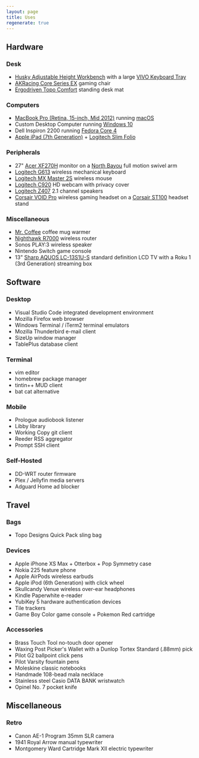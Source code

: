 ```yaml
---
layout: page
title: Uses
regenerate: true
---
```


## Hardware

### Desk

- [Husky Adjustable Height Workbench](https://www.homedepot.com/p/Husky-46-in-Adjustable-Height-Work-Table-HOLT46XDB12/301809931) with a large [VIVO Keyboard Tray](https://amzn.com/B07HFDJCSL)
- [AKRacing Core Series EX](https://www.akracing.com/products/akracing-core-series-ex-gaming-chair?variant=7224599871553) gaming chair
- [Ergodriven Topo Comfort](https://ergodriven.com/products/topo?variant=27365321411) standing desk mat

### Computers

- [MacBook Pro (Retina, 15-inch, Mid 2012)](https://support.apple.com/kb/SP653?locale=en_US) running [macOS](https://en.wikipedia.org/wiki/MacOS)
- Custom Desktop Computer running [Windows 10](https://en.wikipedia.org/wiki/Windows_10)
- Dell Inspiron 2200 running [Fedora Core 4](https://docs.fedoraproject.org/en-US/Fedora_Core/4/html/Release_Notes/index.html)
- [Apple iPad (7th Generation)](https://support.apple.com/kb/SP807?viewlocale=en_US&locale=en_US) + [Logitech Slim Folio](https://amzn.com/B07YFFKH27)

### Peripherals

- 27" [Acer XF270H](https://amzn.com/B07G3YRT4H) monitor on a [North Bayou](https://amzn.com/B01AI2YGK4) full motion swivel arm
- [Logitech G613](https://amzn.com/B07796MBJ7) wireless mechanical keyboard
- [Logitech MX Master 2S](https://amzn.com/B071YZJ1G1) wireless mouse
- [Logitech C920](https://amzn.com/B006JH8T3S) HD webcam with privacy cover
- [Logitech Z407](https://amzn.com/B0877BPCJM) 2.1 channel speakers
- [Corsair VOID Pro](https://amzn.com/B0748N6796) wireless gaming headset on a [Corsair ST100](B075JGKX4X) headset stand

### Miscellaneous

- [Mr. Coffee](https://www.mrcoffee.com/accessories/mug-warmers/mr.coffee-mug-warmer/SAP_MWBLKPDQRB.html) coffee mug warmer
- [Nighthawk R7000](https://www.netgear.com/home/wifi/routers/r7000/) wireless router
- Sonos PLAY:3 wireless speaker
- Nintendo Switch game console
- 13" [Sharp AQUOS LC-13S1U-S](https://www.newegg.com/p/N82E16889101028) standard definition LCD TV with a Roku 1 (3rd Generation) streaming box

## Software

### Desktop

- Visual Studio Code integrated development environment
- Mozilla Firefox web browser
- Windows Terminal / iTerm2 terminal emulators
- Mozilla Thunderbird e-mail client
- SizeUp window manager
- TablePlus database client

### Terminal

- vim editor
- homebrew package manager
- tintin++ MUD client
- bat cat alternative

### Mobile

- Prologue audiobook listener
- Libby library
- Working Copy git client
- Reeder RSS aggregator
- Prompt SSH client

### Self-Hosted

- DD-WRT router firmware
- Plex / Jellyfin media servers
- Adguard Home ad blocker

## Travel

### Bags

- Topo Designs Quick Pack sling bag

### Devices

- Apple iPhone XS Max + Otterbox + Pop Symmetry case
- Nokia 225 feature phone
- Apple AirPods wireless earbuds
- Apple iPod (6th Generation) with click wheel
- Skullcandy Venue wireless over-ear headphones
- Kindle Paperwhite e-reader
- YubiKey 5 hardware authentication devices
- Tile trackers
- Game Boy Color game console + Pokemon Red cartridge

### Accessories

- Brass Touch Tool no-touch door opener
- Waxing Post Picker's Wallet with a Dunlop Tortex Standard (.88mm) pick
- Pilot G2 ballpoint click pens
- Pilot Varsity fountain pens
- Moleskine classic notebooks
- Handmade 108-bead mala necklace
- Stainless steel Casio DATA BANK wristwatch
- Opinel No. 7 pocket knife

## Miscellaneous

### Retro

- Canon AE-1 Program 35mm SLR camera
- 1941 Royal Arrow manual typewriter
- Montgomery Ward Cartridge Mark XII electric typewriter